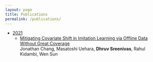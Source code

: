 ```yaml
---
layout: page
title: Publications
permalink: /publications/
---
```


<!-- This is the base Jekyll theme. You can find out more info about customizing your Jekyll theme, as well as basic Jekyll usage documentation at [jekyllrb.com](https://jekyllrb.com/)

You can find the source code for Minima at GitHub:
[jekyll][jekyll-organization] /
[minima](https://github.com/jekyll/minima)

You can find the source code for Jekyll at GitHub:
[jekyll][jekyll-organization] /
[jekyll](https://github.com/jekyll/jekyll)


[jekyll-organization]: https://github.com/jekyll -->

- <u>2021</u>
  - [Mitigating Covariate Shift in Imitation Learning via Offline Data Without Great Coverage](https://arxiv.org/abs/2106.03207)\
  Jonathan Chang, Masatoshi Uehara, **Dhruv Sreenivas**, Rahul Kidambi, Wen Sun

